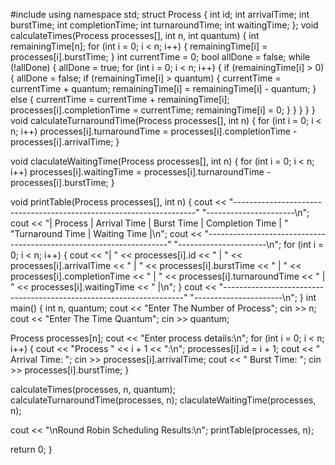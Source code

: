 #include <iostream>
using namespace std;
struct Process {
  int id;
  int arrivalTime;
  int burstTime;
  int completionTime;
  int turnaroundTime;
  int waitingTime;
};
void calculateTimes(Process processes[], int n, int quantum) {
  int remainingTime[n];
  for (int i = 0; i < n; i++) {
    remainingTime[i] = processes[i].burstTime;
  }
  int currentTime = 0;
  bool allDone = false;
  while (!allDone) {
    allDone = true;
    for (int i = 0; i < n; i++) {
      if (remainingTime[i] > 0) {
        allDone = false;
        if (remainingTime[i] > quantum) {
          currentTime = currentTime + quantum;
          remainingTime[i] = remainingTime[i] - quantum;
        } else {
          currentTime = currentTime + remainingTime[i];
          processes[i].completionTime = currentTime;
          remainingTime[i] = 0;
        }
      }
    }
  }
}
void calculateTurnaroundTime(Process processes[], int n) {
  for (int i = 0; i < n; i++)
    processes[i].turnaroundTime =
        processes[i].completionTime - processes[i].arrivalTime;
}

void claculateWaitingTime(Process processes[], int n) {
  for (int i = 0; i < n; i++)
    processes[i].waitingTime =
        processes[i].turnaroundTime - processes[i].burstTime;
}

void printTable(Process processes[], int n) {
  cout << "--------------------------------------------------------------------"
          "----------------------\n";
  cout << "| Process | Arrival Time | Burst Time | Completion Time | "
          "Turnaround Time | Waiting Time |\n";
  cout << "--------------------------------------------------------------------"
          "----------------------\n";
  for (int i = 0; i < n; i++) {
    cout << "|    " << processes[i].id << "    |      "
         << processes[i].arrivalTime << "      |     " << processes[i].burstTime
         << "     |        " << processes[i].completionTime
         << "        |        " << processes[i].turnaroundTime
         << "         |      " << processes[i].waitingTime << "      |\n";
  }
  cout << "--------------------------------------------------------------------"
          "----------------------\n";
}
int main() {
  int n, quantum;
  cout << "Enter The Number of Process";
  cin >> n;
  cout << "Enter The Time Quantum";
  cin >> quantum;

  Process processes[n];
  cout << "Enter process details:\n";
  for (int i = 0; i < n; i++) {
    cout << "Process " << i + 1 << ":\n";
    processes[i].id = i + 1;
    cout << "   Arrival Time: ";
    cin >> processes[i].arrivalTime;
    cout << "   Burst Time: ";
    cin >> processes[i].burstTime;
  }

  calculateTimes(processes, n, quantum);
  calculateTurnaroundTime(processes, n);
  claculateWaitingTime(processes, n);

  cout << "\nRound Robin Scheduling Results:\n";
  printTable(processes, n);

  return 0;
}
